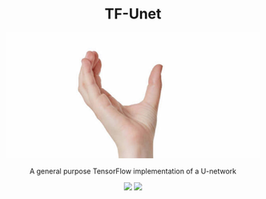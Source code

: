 <div align="center">
<h1>TF-Unet</h1>
<img src="./samples/u.jpg" />
<p>A general purpose TensorFlow implementation of a U-network</p>
<img src="https://travis-ci.com/juniorxsound/TF-Unet.svg?token=ztzi6EexNpaHGeSp1q8W&branch=master" />
<img src="https://img.shields.io/badge/python-3.6-blue.svg" />
</div>
